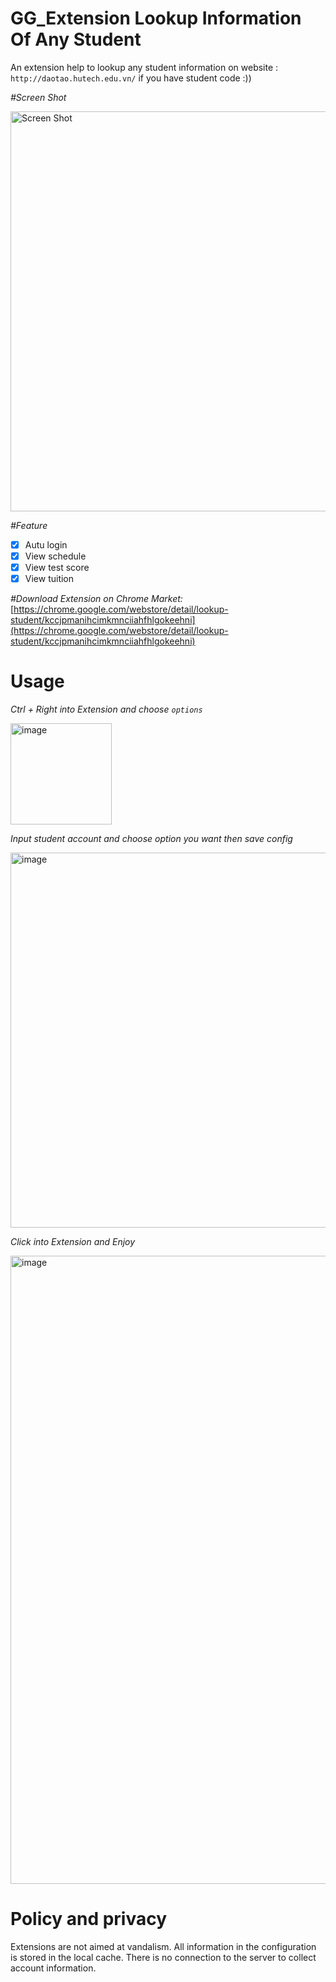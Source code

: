 # GG_Extension Lookup Information Of Any Student
An extension help to lookup any student information on website : `http://daotao.hutech.edu.vn/` if you have student code :))

_#Screen Shot_

<img width="640" alt="Screen Shot" src="https://user-images.githubusercontent.com/31820707/63084035-7154b880-bf74-11e9-8894-1d0b2090914c.png">

_#Feature_
- [x] Autu login
- [x] View schedule
- [x] View test score
- [x] View tuition

_#Download Extension on Chrome Market:_ [https://chrome.google.com/webstore/detail/lookup-student/kccjpmanihcimkmnciiahfhlgokeehni](https://chrome.google.com/webstore/detail/lookup-student/kccjpmanihcimkmnciiahfhlgokeehni)

# Usage

_Ctrl + Right into Extension and choose `options`_

<img width="162" alt="image" src="https://user-images.githubusercontent.com/31820707/63086375-f393ab80-bf79-11e9-96b5-751150cf599f.png">

_Input student account and choose option you want then save config_

<img width="600" alt="image" src="https://user-images.githubusercontent.com/31820707/63086461-1920b500-bf7a-11e9-8b92-fa47ce4237ff.png">

_Click into Extension and Enjoy_

<img width="1005" alt="image" src="https://user-images.githubusercontent.com/31820707/63086772-c98eb900-bf7a-11e9-8a31-fbd232939ca0.png">

# Policy and privacy
Extensions are not aimed at vandalism.
All information in the configuration is stored in the local cache. There is no connection to the server to collect account information.
